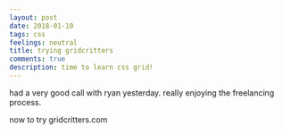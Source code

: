 ```yaml
---
layout: post
date: 2018-01-10
tags: css
feelings: neutral
title: trying gridcritters
comments: true
description: time to learn css grid!
---
```


had a very good call with ryan yesterday. really enjoying the freelancing process.

now to try gridcritters.com
